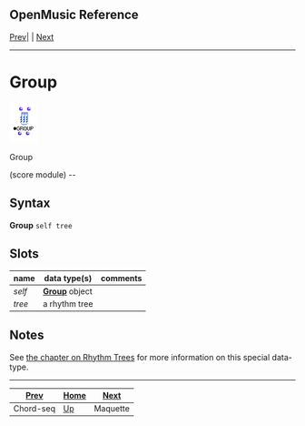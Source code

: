 OpenMusic Reference  
---  
[Prev](chord-seq)| | [Next](maquetteclass)  
  
* * *

# Group

![](figures/classes/group.png)

  
  
Group  
  
(score module) \--  

## Syntax

   **Group** ` self tree ` 

## Slots

name| data type(s)| comments  
---|---|---  
  _self_ | [ **Group**](groupclass) object|  
  _tree_ |  a rhythm tree|  
  
## Notes

See [the chapter on Rhythm Trees](concepts.rhythm-trees) for more
information on this special data-type.

* * *

[Prev](chord-seq)| [Home](index)| [Next](maquetteclass)  
---|---|---  
Chord-seq| [Up](classref.main)| Maquette

